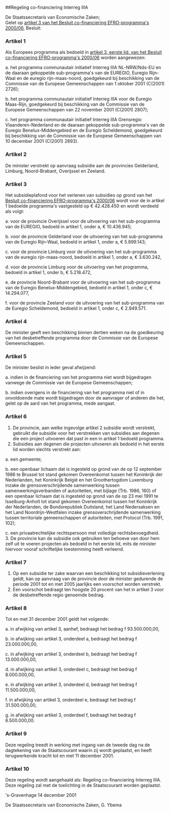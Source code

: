 <meta http-equiv='Content-Type' content='text/html; charset=utf-8' />

##Regeling co-financiering Interreg IIIA

De Staatssecretaris van Economische Zaken;  
Gelet op [artikel 3 van het Besluit co-financiering EFRO-programma's 2000/06](../../../../../../AMvB/besluit/co-financiering/efro-programma's/200006/BWBR0012390/README.md),
Besluit:    

### Artikel  1  

Als Europees programma als bedoeld in [artikel 3, eerste lid, van het Besluit co-financiering EFRO-programma's 2000/06](../../../../../../AMvB/besluit/co-financiering/efro-programma's/200006/BWBR0012390/README.md) worden aangewezen: 

a.  het programma communautair initiatief Interreg IIIA NL-NRW/Nds-EU en de daaraan gekoppelde sub-programma's van de EUREGIO, Euregio Rijn-Waal en de euregio rijn-maas-noord, goedgekeurd bij beschikking van de Commissie van de Europese Gemeenschappen van 1 oktober 2001 (C(2001) 2726); 

b.  het programma communautair initiatief Interreg IIIA voor de Euregio Maas-Rijn, goedgekeurd bij beschikking van de Commissie van de Europese Gemeenschappen van 22 november 2001 (C(2001) 2807); 

c.  het programma communautair initiatief Interreg IIIA Grensregio Vlaanderen-Nederland en de daaraan gekoppelde sub-programma's van de Euregio Benelux-Middengebied en de Euregio Scheldemond, goedgekeurd bij beschikking van de Commissie van de Europese Gemeenschappen van 10 december 2001 (C(2001) 2893).  

### Artikel  2  

De minister verstrekt op aanvraag subsidie aan de provincies Gelderland, Limburg, Noord-Brabant, Overijssel en Zeeland. 

### Artikel  3  

Het subsidieplafond voor het verlenen van subsidies op grond van het [Besluit co-financiering EFRO-programma's 2000/06](../../../../../../AMvB/besluit/co-financiering/efro-programma's/200006/BWBR0012390/README.md) wordt voor de in artikel 1 bedoelde programma's vastgesteld op € 42.428.450 en wordt verdeeld als volgt: 

a.  voor de provincie Overijssel voor de uitvoering van het sub-programma van de EUREGIO, bedoeld in artikel 1, onder a, € 10.436.945; 

b.  voor de provincie Gelderland voor de uitvoering van het sub-programma van de Euregio Rijn-Waal, bedoeld in artikel 1, onder a, € 5.899.143; 

c.  voor de provincie Limburg voor de uitvoering van het sub-programma van de euregio rijn-maas-noord, bedoeld in artikel 1, onder a, € 3.630.242, 

d.  voor de provincie Limburg voor de uitvoering van het programma, bedoeld in artikel 1, onder b, € 5.218.472, 

e.  de provincie Noord-Brabant voor de uitvoering van het sub-programma van de Euregio Benelux-Middengebied, bedoeld in artikel 1, onder c, € 14.294.077, 

f.  voor de provincie Zeeland voor de uitvoering van het sub-programma van de Euregio Scheldemond, bedoeld in artikel 1, onder c, € 2.949.571.  

### Artikel  4  

De minister geeft een beschikking binnen dertien weken na de goedkeuring van het desbetreffende programma door de Commissie van de Europese Gemeenschappen. 

### Artikel  5  

De minister beslist in ieder geval afwijzend: 

a.  indien in de financiering van het programma niet wordt bijgedragen vanwege de Commissie van de Europese Gemeenschappen; 

b.  indien overigens in de financiering van het programma niet of in onvoldoende mate wordt bijgedragen door de aanvrager of anderen die het, gelet op de aard van het programma, mede aangaat.  

### Artikel  6  

1.  De provincie, aan welke ingevolge artikel 2 subsidie wordt verstrekt, gebruikt die subsidie voor het verstrekken van subsidies aan degenen die een project uitvoeren dat past in een in artikel 1 bedoeld programma.   
2.  Subsidies aan degenen die projecten uitvoeren als bedoeld in het eerste lid worden slechts verstrekt aan: 

a.  een gemeente; 

b.  een openbaar lichaam dat is ingesteld op grond van de op 12 september 1986 te Brussel tot stand gekomen Overeenkomst tussen het Koninkrijk der Nederlanden, het Koninkrijk België en het Groothertogdom Luxemburg inzake de grensoverschrijdende samenwerking tussen samenwerkingsverbanden of autoriteiten, met bijlage (Trb. 1986, 160) of een openbaar lichaam dat is ingesteld op grond van de op 23 mei 1991 te Isselburg-Anholt tot stand gekomen Overeenkomst tussen het Koninkrijk der Nederlanden, de Bondsrepubliek Duitsland, het Land Nedersaksen en het Land Noordrijn-Westfalen inzake grensoverschrijdende samenwerking tussen territoriale gemeenschappen of autoriteiten, met Protocol (Trb. 1991, 102); 

c.  een privaatrechtelijke rechtspersoon met volledige rechtsbevoegdheid.    
3.  De provincie kan de subsidie ook gebruiken ten behoeve van door hem zelf uit te voeren projecten als bedoeld in het eerste lid, mits de minister hiervoor vooraf schriftelijke toestemming heeft verleend.  

### Artikel  7  

1.  Op een subsidie ter zake waarvan een beschikking tot subsidieverlening geldt, kan op aanvraag van de provincie door de minister gedurende de periode 2001 tot en met 2005 jaarlijks een voorschot worden verstrekt.   
2.  Een voorschot bedraagt ten hoogste 20 procent van het in artikel 3 voor de desbetreffende regio genoemde bedrag.   

### Artikel  8  

Tot en met 31 december 2001 geldt het volgende: 

a.  in afwijking van artikel 3, aanhef, bedraagt het bedrag f 93.500.000,00, 

b.  in afwijking van artikel 3, onderdeel a, bedraagt het bedrag f 23.000.000,00, 

c.  in afwijking van artikel 3, onderdeel b, bedraagt het bedrag f 13.000.000,00, 

d.  in afwijking van artikel 3, onderdeel c, bedraagt het bedrag f 8.000.000,00, 

e.  in afwijking van artikel 3, onderdeel d, bedraagt het bedrag f 11.500.000,00, 

f.  in afwijking van artikel 3, onderdeel e, bedraagt het bedrag f 31.500.000,00, 

g.  in afwijking van artikel 3, onderdeel f, bedraagt het bedrag f 6.500.000,00.  

### Artikel  9  

Deze regeling treedt in werking met ingang van de tweede dag na de dagtekening van de Staatscourant waarin zij wordt geplaatst, en heeft terugwerkende kracht tot en met 11 december 2001. 

### Artikel  10  

Deze regeling wordt aangehaald als: Regeling co-financiering Interreg IIIA. 
Deze regeling zal met de toelichting in de Staatscourant worden geplaatst.   

's-Gravenhage 
14 december 2001    

De 
Staatssecretaris van Economische Zaken, 
G. Ybema      

